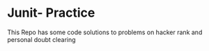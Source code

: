 # Junit- Practice

This Repo has some code solutions to problems on hacker rank and personal doubt clearing 
